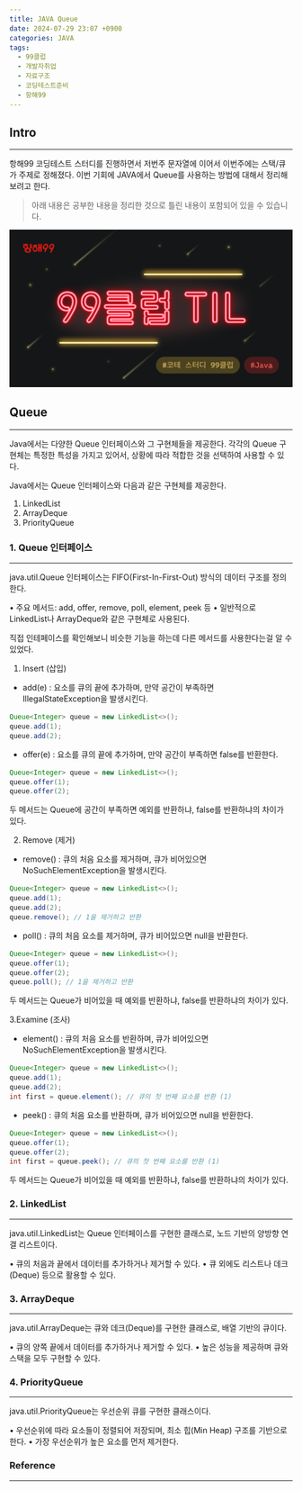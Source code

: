 ```yaml
---
title: JAVA Queue
date: 2024-07-29 23:07 +0900
categories: JAVA
tags:
  - 99클럽
  - 개발자취업
  - 자료구조
  - 코딩테스트준비
  - 항해99
---
```

## Intro
---
항해99 코딩테스트 스터디를 진행하면서 저번주 문자열에 이어서 이번주에는 스택/큐가 주제로 정해졌다. 이번 기회에 JAVA에서 Queue를 사용하는 방법에 대해서 정리해 보려고 한다.
>아래 내용은 공부한 내용을 정리한 것으로 틀린 내용이 포함되어 있을 수 있습니다.  

![logo](/assets/img/basic99.png)

## Queue
---
Java에서는 다양한 Queue 인터페이스와 그 구현체들을 제공한다. 각각의 Queue 구현체는 특정한 특성을 가지고 있어서, 상황에 따라 적합한 것을 선택하여 사용할 수 있다.

Java에서는 Queue 인터페이스와 다음과 같은 구현체를 제공한다.
1. LinkedList
2. ArrayDeque
3. PriorityQueue
### 1. Queue 인터페이스
---
java.util.Queue 인터페이스는 FIFO(First-In-First-Out) 방식의 데이터 구조를 정의한다.

• 주요 메서드: add, offer, remove, poll, element, peek 등
• 일반적으로 LinkedList나 ArrayDeque와 같은 구현체로 사용된다.

직접 인테페이스를 확인해보니 비슷한 기능을 하는데 다른 메서드를 사용한다는걸 알 수 있었다.

1. Insert (삽입)

- add(e) :  요소를 큐의 끝에 추가하며, 만약 공간이 부족하면 IllegalStateException을 발생시킨다.

```java
Queue<Integer> queue = new LinkedList<>();
queue.add(1);
queue.add(2);
```
- offer(e) : 요소를 큐의 끝에 추가하며, 만약 공간이 부족하면 false를 반환한다.
```java
Queue<Integer> queue = new LinkedList<>();
queue.offer(1);
queue.offer(2);
```

두 메서드는 Queue에 공간이 부족하면 예외를 반환하냐, false를 반환하냐의 차이가 있다.

2. Remove (제거)

- remove() : 큐의 처음 요소를 제거하며, 큐가 비어있으면 NoSuchElementException을 발생시킨다.
```java
Queue<Integer> queue = new LinkedList<>();
queue.add(1);
queue.add(2);
queue.remove(); // 1을 제거하고 반환
```
- poll() : 큐의 처음 요소를 제거하며, 큐가 비어있으면 null을 반환한다.
```java
Queue<Integer> queue = new LinkedList<>();
queue.offer(1);
queue.offer(2);
queue.poll(); // 1을 제거하고 반환
```

두 메서드는 Queue가 비어있을 때 예외를 반환하냐, false를 반환하냐의 차이가 있다.

3.Examine (조사)

- element() : 큐의 처음 요소를 반환하며, 큐가 비어있으면 NoSuchElementException을 발생시킨다. 
```java
Queue<Integer> queue = new LinkedList<>();
queue.add(1);
queue.add(2);
int first = queue.element(); // 큐의 첫 번째 요소를 반환 (1)
```
- peek() : 큐의 처음 요소를 반환하며, 큐가 비어있으면 null을 반환한다.
```java
Queue<Integer> queue = new LinkedList<>();
queue.offer(1);
queue.offer(2);
int first = queue.peek(); // 큐의 첫 번째 요소를 반환 (1)
```

두 메서드는 Queue가 비어있을 때 예외를 반환하냐, false를 반환하냐의 차이가 있다.
### 2. LinkedList
---
java.util.LinkedList는 Queue 인터페이스를 구현한 클래스로, 노드 기반의 양방향 연결 리스트이다.

• 큐의 처음과 끝에서 데이터를 추가하거나 제거할 수 있다.
• 큐 외에도 리스트나 데크(Deque) 등으로 활용할 수 있다.

### 3. ArrayDeque
---
java.util.ArrayDeque는 큐와 데크(Deque)를 구현한 클래스로, 배열 기반의 큐이다.

• 큐의 양쪽 끝에서 데이터를 추가하거나 제거할 수 있다.
• 높은 성능을 제공하며 큐와 스택을 모두 구현할 수 있다.

### 4. PriorityQueue
---
java.util.PriorityQueue는 우선순위 큐를 구현한 클래스이다.

• 우선순위에 따라 요소들이 정렬되어 저장되며, 최소 힙(Min Heap) 구조를 기반으로 한다.
• 가장 우선순위가 높은 요소를 먼저 제거한다.

### Reference
---
